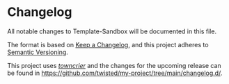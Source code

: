 <!--
SPDX-FileCopyrightText: 2023 The Template-Sandbox Authors

SPDX-License-Identifier: CC-BY-4.0
-->

# Changelog

All notable changes to Template-Sandbox will be documented in this file.

The format is based on [Keep a Changelog](https://keepachangelog.com/en/1.1.0/), and this project adheres to [Semantic Versioning](https://semver.org/spec/v2.0.0.html).

This project uses [*towncrier*](https://towncrier.readthedocs.io/) and the changes for the upcoming release can be found in <https://github.com/twisted/my-project/tree/main/changelog.d/>.

<!-- towncrier release notes start -->
